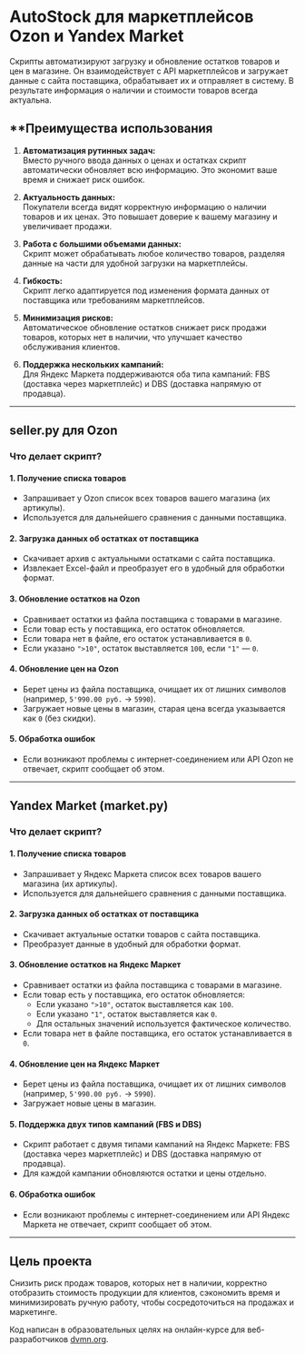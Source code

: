 # AutoStock для маркетплейсов Ozon и Yandex Market

Скрипты автоматизируют загрузку и обновление остатков товаров и цен в магазине. Он взаимодействует с API маркетплейсов и загружает данные с сайта поставщика, обрабатывает их и отправляет в систему. В результате информация о наличии и стоимости товаров всегда актуальна. 

## **Преимущества использования 

1. **Автоматизация рутинных задач:**  
   Вместо ручного ввода данных о ценах и остатках скрипт автоматически обновляет всю информацию. Это экономит ваше время и снижает риск ошибок.  

2. **Актуальность данных:**  
   Покупатели всегда видят корректную информацию о наличии товаров и их ценах. Это повышает доверие к вашему магазину и увеличивает продажи.  

3. **Работа с большими объемами данных:**  
   Скрипт может обрабатывать любое количество товаров, разделяя данные на части для удобной загрузки на маркетплейсы.  

4. **Гибкость:**  
   Скрипт легко адаптируется под изменения формата данных от поставщика или требованиям маркетплейсов. 

5. **Минимизация рисков:**    
   Автоматическое обновление остатков снижает риск продажи товаров, которых нет в наличии, что улучшает качество обслуживания клиентов.

6. **Поддержка нескольких кампаний:**  
   Для Яндекс Маркета поддерживаются оба типа кампаний: FBS (доставка через маркетплейс) и DBS (доставка напрямую от продавца).

---

## seller.py для Ozon 
### **Что делает скрипт?**  

#### **1. Получение списка товаров**  
- Запрашивает у Ozon список всех товаров вашего магазина (их артикулы).  
- Используется для дальнейшего сравнения с данными поставщика.  

#### **2. Загрузка данных об остатках от поставщика**  
- Скачивает архив с актуальными остатками с сайта поставщика.  
- Извлекает Excel-файл и преобразует его в удобный для обработки формат.  

#### **3. Обновление остатков на Ozon**  
- Сравнивает остатки из файла поставщика с товарами в магазине.  
- Если товар есть у поставщика, его остаток обновляется.  
- Если товара нет в файле, его остаток устанавливается в `0`.  
- Если указано `">10"`, остаток выставляется `100`, если `"1"` — `0`.  

#### **4. Обновление цен на Ozon**  
- Берет цены из файла поставщика, очищает их от лишних символов (например, `5'990.00 руб.` → `5990`).  
- Загружает новые цены в магазин, старая цена всегда указывается как `0` (без скидки).  

#### **5. Обработка ошибок**  
- Если возникают проблемы с интернет-соединением или API Ozon не отвечает, скрипт сообщает об этом.  

------

## Yandex Market (market.py)

### **Что делает скрипт?**  

#### **1. Получение списка товаров**  
- Запрашивает у Яндекс Маркета список всех товаров вашего магазина (их артикулы).  
- Используется для дальнейшего сравнения с данными поставщика.  

#### **2. Загрузка данных об остатках от поставщика**  
- Скачивает актуальные остатки товаров с сайта поставщика.  
- Преобразует данные в удобный для обработки формат.  

#### **3. Обновление остатков на Яндекс Маркет**  
- Сравнивает остатки из файла поставщика с товарами в магазине.  
- Если товар есть у поставщика, его остаток обновляется:  
	+ Если указано `">10"`, остаток выставляется как `100`.  
	- Если указано `"1"`, остаток выставляется как `0`.  
	- Для остальных значений используется фактическое количество.  
- Если товара нет в файле поставщика, его остаток устанавливается в `0`.  

#### **4. Обновление цен на Яндекс Маркет**  
- Берет цены из файла поставщика, очищает их от лишних символов (например, `5'990.00 руб.` → `5990`).  
- Загружает новые цены в магазин.  

#### **5. Поддержка двух типов кампаний (FBS и DBS)**  
- Скрипт работает с двумя типами кампаний на Яндекс Маркете: FBS (доставка через маркетплейс) и DBS (доставка напрямую от продавца).  
- Для каждой кампании обновляются остатки и цены отдельно.  

#### **6. Обработка ошибок**  
- Если возникают проблемы с интернет-соединением или API Яндекс Маркета не отвечает, скрипт сообщает об этом.  

-----

## Цель проекта

Снизить риск продаж товаров, которых нет в наличии, корректно отобразить стоимость продукции для клиентов, сэкономить время и минимизировать ручную работу, чтобы сосредоточиться на продажах и маркетинге. 

Код написан в образовательных целях на онлайн-курсе для веб-разработчиков [dvmn.org](https://dvmn.org/).
